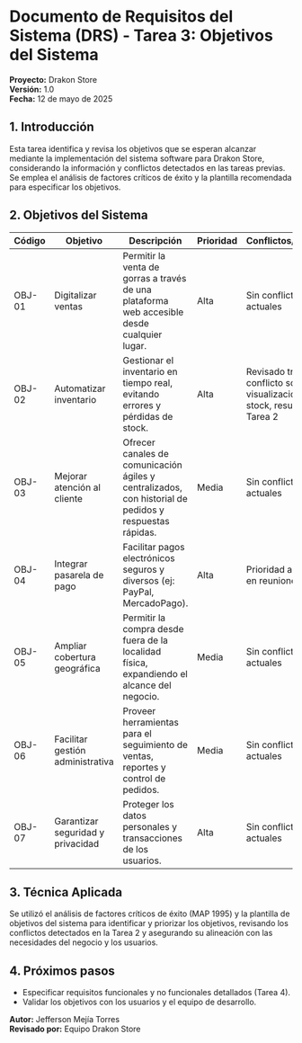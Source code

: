 # Documento de Requisitos del Sistema (DRS) - Tarea 3: Objetivos del Sistema

**Proyecto:** Drakon Store  
**Versión:** 1.0  
**Fecha:** 12 de mayo de 2025

## 1. Introducción

Esta tarea identifica y revisa los objetivos que se esperan alcanzar mediante la implementación del sistema software para Drakon Store, considerando la información y conflictos detectados en las tareas previas. Se emplea el análisis de factores críticos de éxito y la plantilla recomendada para especificar los objetivos.

## 2. Objetivos del Sistema

| **Código** | **Objetivo** | **Descripción** | **Prioridad** | **Conflictos/Revisión** |
|------------|-------------|-----------------|---------------|------------------------|
| OBJ-01 | Digitalizar ventas | Permitir la venta de gorras a través de una plataforma web accesible desde cualquier lugar. | Alta | Sin conflictos actuales |
| OBJ-02 | Automatizar inventario | Gestionar el inventario en tiempo real, evitando errores y pérdidas de stock. | Alta | Revisado tras conflicto sobre visualización de stock, resuelto en Tarea 2 |
| OBJ-03 | Mejorar atención al cliente | Ofrecer canales de comunicación ágiles y centralizados, con historial de pedidos y respuestas rápidas. | Media | Sin conflictos actuales |
| OBJ-04 | Integrar pasarela de pago | Facilitar pagos electrónicos seguros y diversos (ej: PayPal, MercadoPago). | Alta | Prioridad acordada en reuniones |
| OBJ-05 | Ampliar cobertura geográfica | Permitir la compra desde fuera de la localidad física, expandiendo el alcance del negocio. | Media | Sin conflictos actuales |
| OBJ-06 | Facilitar gestión administrativa | Proveer herramientas para el seguimiento de ventas, reportes y control de pedidos. | Media | Sin conflictos actuales |
| OBJ-07 | Garantizar seguridad y privacidad | Proteger los datos personales y transacciones de los usuarios. | Alta | Sin conflictos actuales |

## 3. Técnica Aplicada

Se utilizó el análisis de factores críticos de éxito (MAP 1995) y la plantilla de objetivos del sistema para identificar y priorizar los objetivos, revisando los conflictos detectados en la Tarea 2 y asegurando su alineación con las necesidades del negocio y los usuarios.

## 4. Próximos pasos

* Especificar requisitos funcionales y no funcionales detallados (Tarea 4).
* Validar los objetivos con los usuarios y el equipo de desarrollo.

**Autor:** Jefferson Mejía Torres  
**Revisado por:** Equipo Drakon Store
